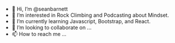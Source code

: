 - 👋 Hi, I’m @seanbarnett
- 👀 I’m interested in Rock Climbing and Podcasting about Mindset.
- 🌱 I’m currently learning Javascript, Bootstrap, and React. 
- 💞️ I’m looking to collaborate on ...
- 📫 How to reach me ...

<!---
seanbarnett/seanbarnett is a ✨ special ✨ repository because its `README.md` (this file) appears on your GitHub profile.
You can click the Preview link to take a look at your changes.
--->

